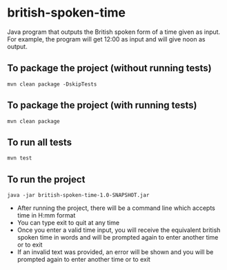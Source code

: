 # british-spoken-time

Java program that outputs the British spoken form of a time given as input. For example, the program will get 12:00 as
input and will give noon as output.

## To package the project (without running tests)
```
mvn clean package -DskipTests
```

## To package the project (with running tests)
```
mvn clean package
```

## To run all tests
```
mvn test
```

## To run the project
```
java -jar british-spoken-time-1.0-SNAPSHOT.jar
```

- After running the project, there will be a command line which accepts time in H:mm format
- You can type exit to quit at any time
- Once you enter a valid time input, you will receive the equivalent british spoken time in words and will be prompted again to enter another time or to exit
- If an invalid text was provided, an error will be shown and you will be prompted again to enter another time or to exit